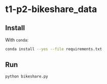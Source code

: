 # t1-p2-bikeshare_data

## Install

With `conda`:
```bash
conda install --yes --file requirements.txt
```

## Run
```bash
python bikeshare.py
```

